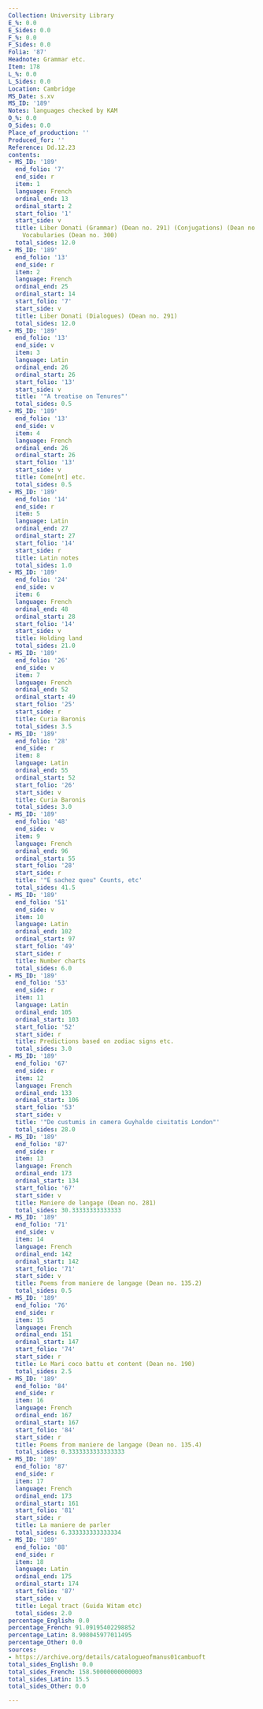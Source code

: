 ```yaml
---
Collection: University Library
E_%: 0.0
E_Sides: 0.0
F_%: 0.0
F_Sides: 0.0
Folia: '87'
Headnote: Grammar etc.
Item: 178
L_%: 0.0
L_Sides: 0.0
Location: Cambridge
MS_Date: s.xv
MS_ID: '189'
Notes: languages checked by KAM
O_%: 0.0
O_Sides: 0.0
Place_of_production: ''
Produced_for: ''
Reference: Dd.12.23
contents:
- MS_ID: '189'
  end_folio: '7'
  end_side: r
  item: 1
  language: French
  ordinal_end: 13
  ordinal_start: 2
  start_folio: '1'
  start_side: v
  title: Liber Donati (Grammar) (Dean no. 291) (Conjugations) (Dean no. 293)Various
    Vocabularies (Dean no. 300)
  total_sides: 12.0
- MS_ID: '189'
  end_folio: '13'
  end_side: r
  item: 2
  language: French
  ordinal_end: 25
  ordinal_start: 14
  start_folio: '7'
  start_side: v
  title: Liber Donati (Dialogues) (Dean no. 291)
  total_sides: 12.0
- MS_ID: '189'
  end_folio: '13'
  end_side: v
  item: 3
  language: Latin
  ordinal_end: 26
  ordinal_start: 26
  start_folio: '13'
  start_side: v
  title: '"A treatise on Tenures"'
  total_sides: 0.5
- MS_ID: '189'
  end_folio: '13'
  end_side: v
  item: 4
  language: French
  ordinal_end: 26
  ordinal_start: 26
  start_folio: '13'
  start_side: v
  title: Come[nt] etc.
  total_sides: 0.5
- MS_ID: '189'
  end_folio: '14'
  end_side: r
  item: 5
  language: Latin
  ordinal_end: 27
  ordinal_start: 27
  start_folio: '14'
  start_side: r
  title: Latin notes
  total_sides: 1.0
- MS_ID: '189'
  end_folio: '24'
  end_side: v
  item: 6
  language: French
  ordinal_end: 48
  ordinal_start: 28
  start_folio: '14'
  start_side: v
  title: Holding land
  total_sides: 21.0
- MS_ID: '189'
  end_folio: '26'
  end_side: v
  item: 7
  language: French
  ordinal_end: 52
  ordinal_start: 49
  start_folio: '25'
  start_side: r
  title: Curia Baronis
  total_sides: 3.5
- MS_ID: '189'
  end_folio: '28'
  end_side: r
  item: 8
  language: Latin
  ordinal_end: 55
  ordinal_start: 52
  start_folio: '26'
  start_side: v
  title: Curia Baronis
  total_sides: 3.0
- MS_ID: '189'
  end_folio: '48'
  end_side: v
  item: 9
  language: French
  ordinal_end: 96
  ordinal_start: 55
  start_folio: '28'
  start_side: r
  title: '"E sachez queu" Counts, etc'
  total_sides: 41.5
- MS_ID: '189'
  end_folio: '51'
  end_side: v
  item: 10
  language: Latin
  ordinal_end: 102
  ordinal_start: 97
  start_folio: '49'
  start_side: r
  title: Number charts
  total_sides: 6.0
- MS_ID: '189'
  end_folio: '53'
  end_side: r
  item: 11
  language: Latin
  ordinal_end: 105
  ordinal_start: 103
  start_folio: '52'
  start_side: r
  title: Predictions based on zodiac signs etc.
  total_sides: 3.0
- MS_ID: '189'
  end_folio: '67'
  end_side: r
  item: 12
  language: French
  ordinal_end: 133
  ordinal_start: 106
  start_folio: '53'
  start_side: v
  title: '"De custumis in camera Guyhalde ciuitatis London"'
  total_sides: 28.0
- MS_ID: '189'
  end_folio: '87'
  end_side: r
  item: 13
  language: French
  ordinal_end: 173
  ordinal_start: 134
  start_folio: '67'
  start_side: v
  title: Maniere de langage (Dean no. 281)
  total_sides: 30.33333333333333
- MS_ID: '189'
  end_folio: '71'
  end_side: v
  item: 14
  language: French
  ordinal_end: 142
  ordinal_start: 142
  start_folio: '71'
  start_side: v
  title: Poems from maniere de langage (Dean no. 135.2)
  total_sides: 0.5
- MS_ID: '189'
  end_folio: '76'
  end_side: r
  item: 15
  language: French
  ordinal_end: 151
  ordinal_start: 147
  start_folio: '74'
  start_side: r
  title: Le Mari coco battu et content (Dean no. 190)
  total_sides: 2.5
- MS_ID: '189'
  end_folio: '84'
  end_side: r
  item: 16
  language: French
  ordinal_end: 167
  ordinal_start: 167
  start_folio: '84'
  start_side: r
  title: Poems from maniere de langage (Dean no. 135.4)
  total_sides: 0.3333333333333333
- MS_ID: '189'
  end_folio: '87'
  end_side: r
  item: 17
  language: French
  ordinal_end: 173
  ordinal_start: 161
  start_folio: '81'
  start_side: r
  title: La maniere de parler
  total_sides: 6.333333333333334
- MS_ID: '189'
  end_folio: '88'
  end_side: r
  item: 18
  language: Latin
  ordinal_end: 175
  ordinal_start: 174
  start_folio: '87'
  start_side: v
  title: Legal tract (Guida Witam etc)
  total_sides: 2.0
percentage_English: 0.0
percentage_French: 91.09195402298852
percentage_Latin: 8.908045977011495
percentage_Other: 0.0
sources:
- https://archive.org/details/catalogueofmanus01cambuoft
total_sides_English: 0.0
total_sides_French: 158.50000000000003
total_sides_Latin: 15.5
total_sides_Other: 0.0

---
```

